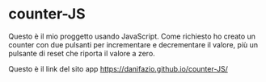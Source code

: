 # counter-JS
Questo è il mio proggetto usando JavaScript. Come richiesto ho creato un counter con due pulsanti per incrementare e decrementare il valore, più un pulsante di reset che riporta il valore a zero. 

Questo è il link del sito app https://danifazio.github.io/counter-JS/
